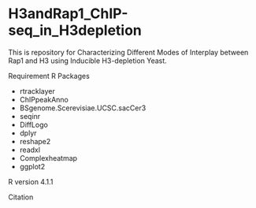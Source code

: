 # H3andRap1_ChIP-seq_in_H3depletion


This is repository for Characterizing Different Modes of Interplay between Rap1 and H3 using Inducible H3-depletion Yeast.


Requirement R Packages
- rtracklayer
- ChIPpeakAnno
- BSgenome.Scerevisiae.UCSC.sacCer3
- seqinr
- DiffLogo
- dplyr
- reshape2
- readxl
- Complexheatmap
- ggplot2

R version 4.1.1


Citation 
